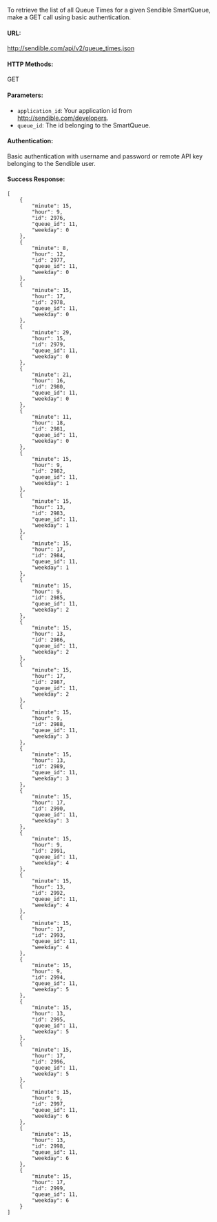 To retrieve the list of all Queue Times for a given Sendible SmartQueue, make a GET call using basic authentication.

#### URL: ####
http://sendible.com/api/v2/queue_times.json

#### HTTP Methods: ####
GET

#### Parameters: ####
  * `application_id`: Your application id from http://sendible.com/developers.
  * `queue_id`: The id belonging to the SmartQueue.

#### Authentication: ####
Basic authentication with username and password or remote API key belonging to the Sendible user.

#### Success Response: ####
```
[
    {
        "minute": 15,
        "hour": 9,
        "id": 2976,
        "queue_id": 11,
        "weekday": 0
    },
    {
        "minute": 8,
        "hour": 12,
        "id": 2977,
        "queue_id": 11,
        "weekday": 0
    },
    {
        "minute": 15,
        "hour": 17,
        "id": 2978,
        "queue_id": 11,
        "weekday": 0
    },
    {
        "minute": 29,
        "hour": 15,
        "id": 2979,
        "queue_id": 11,
        "weekday": 0
    },
    {
        "minute": 21,
        "hour": 16,
        "id": 2980,
        "queue_id": 11,
        "weekday": 0
    },
    {
        "minute": 11,
        "hour": 18,
        "id": 2981,
        "queue_id": 11,
        "weekday": 0
    },
    {
        "minute": 15,
        "hour": 9,
        "id": 2982,
        "queue_id": 11,
        "weekday": 1
    },
    {
        "minute": 15,
        "hour": 13,
        "id": 2983,
        "queue_id": 11,
        "weekday": 1
    },
    {
        "minute": 15,
        "hour": 17,
        "id": 2984,
        "queue_id": 11,
        "weekday": 1
    },
    {
        "minute": 15,
        "hour": 9,
        "id": 2985,
        "queue_id": 11,
        "weekday": 2
    },
    {
        "minute": 15,
        "hour": 13,
        "id": 2986,
        "queue_id": 11,
        "weekday": 2
    },
    {
        "minute": 15,
        "hour": 17,
        "id": 2987,
        "queue_id": 11,
        "weekday": 2
    },
    {
        "minute": 15,
        "hour": 9,
        "id": 2988,
        "queue_id": 11,
        "weekday": 3
    },
    {
        "minute": 15,
        "hour": 13,
        "id": 2989,
        "queue_id": 11,
        "weekday": 3
    },
    {
        "minute": 15,
        "hour": 17,
        "id": 2990,
        "queue_id": 11,
        "weekday": 3
    },
    {
        "minute": 15,
        "hour": 9,
        "id": 2991,
        "queue_id": 11,
        "weekday": 4
    },
    {
        "minute": 15,
        "hour": 13,
        "id": 2992,
        "queue_id": 11,
        "weekday": 4
    },
    {
        "minute": 15,
        "hour": 17,
        "id": 2993,
        "queue_id": 11,
        "weekday": 4
    },
    {
        "minute": 15,
        "hour": 9,
        "id": 2994,
        "queue_id": 11,
        "weekday": 5
    },
    {
        "minute": 15,
        "hour": 13,
        "id": 2995,
        "queue_id": 11,
        "weekday": 5
    },
    {
        "minute": 15,
        "hour": 17,
        "id": 2996,
        "queue_id": 11,
        "weekday": 5
    },
    {
        "minute": 15,
        "hour": 9,
        "id": 2997,
        "queue_id": 11,
        "weekday": 6
    },
    {
        "minute": 15,
        "hour": 13,
        "id": 2998,
        "queue_id": 11,
        "weekday": 6
    },
    {
        "minute": 15,
        "hour": 17,
        "id": 2999,
        "queue_id": 11,
        "weekday": 6
    }
]
```